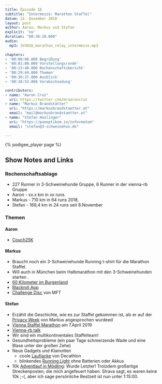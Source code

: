 ```yaml
---
title: Episode 16
subtitle: "Intermezzo: Marathon Staffel"
datum: 22. Dezember 2018
layout: post
author: Aaron, Markus und Stefan
explicit: 'no'
duration: "00:38:20.000"
audio:
  mp3: 3sh016_marathon_relay_intermezzo.mp3
  
chapters:
- '00:00:00.000 Begrüßung'
- '00:01:00.000 Vorstellungsrunde'
- '00:13:40.000 Rechenschaftsbericht'
- '00:29:44.000 Themen'
- '00:36:37.000 Ausblick'
- '00:38:53.000 Verabschiedung'

contributors:
- name: "Aaron Cruz"
  uri: https://twitter.com/mraaroncruz
- name: "Markus Brandstätter"
  uri: "https://markusbrandstaetter.at"
  email: "mail@markusbrandstaetter.at"
- name: "Stefan Haslinger"
  uri: "https://panoptikum.io/informatom"
  email: "stefan@3-schweinehun.de"
  
---
```


{% podigee_player page %}

## Show Notes and Links

### Rechenschaftsablage

* 227 Runner in 3-Schweinehunde Gruppe, 6 Runner in der vienna-rb Gruppe
* Aaron - xx.x km in xx runs.
* Markus - 710 km in 64 runs 2018.
* Stefan - 169,4 km in 24 runs seit 8.November


### Themen

#### Aaron

* [Couch25K](http://www.c25k.com/)

#### Markus

* Braucht noch ein 3-Schweinehunde Running t-shirt für die Marathon Staffel.
* Will auch in München beim Halbmarathon mit den 3-Schweinehunden starten .
* [60 Kilometer im Burgenland](https://www.24stundenburgenland.com)
* [Blackroll App](https://www.blackroll.com/de/blackroll-app)
* [Challenge Disc](https://www.mft-company.com/challenge-disc-2-0-das-upgrade-fur-jeden-laufer-zu-hause/) 
  von MFT 
 
#### Stefan

* Erzählt die Geschichte, wie es zur Staffel gekommen ist, als er auf der 
  [Privacy Week](https://privacyweek.at/) von Markus angesprochen wurdeed 
* [Vienna Staffel Marathon](https://www.vienna-marathon.com/?surl=2e2a7a2e57d1578bf33a559b20c463f6#goto-relay) 
  am 7.April 2019
* [Vienna-rb talk](https://www.informatom.com/presentations/tracker/#1)
* Wir sind ein multikontinentales Staffelteam!
* Gesundheitsprobleme (ein paar Tage schmerzende Wade und eine Blase unter der 
  großen Zehe)
* Neue Gadgets und Klamotten
  * coole [Laufjacke](https://www.decathlon.at/laufjacke-kiprun-evolutiv-gelb-id_8394821.html) 
    von Decathlon
  * blinkendes [Running Light](https://www.decathlon.at/lauflicht-autonom-id_8501574.html) 
    ohne Batterien oder Akkus
* 10k [Adventlauf in Mödling](http://www.altstadtadventlauf.at/): Wurde Letzter! 
  Trotzdem großartige Streckenposten, die mich angefeuert haben. 
  Strava sagt, es waren keine 10k ;-(, aber ich sage persönliche Bestzeit ist 
  nun unter 1:15:00.